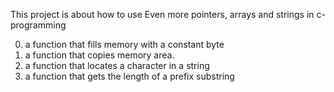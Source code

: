 This project is about how to use Even more pointers, arrays and strings in c-programming
 
0. a function that fills memory with a constant byte
1. a function that copies memory area.
2.  a function that locates a character in a string
3. a function that gets the length of a prefix substring
